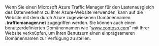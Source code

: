 Wenn Sie einen Microsoft Azure Traffic Manager für den Lastenausgleich des Datenverkehrs zu Ihrer Azure-Website verwenden, kann auf die Website mit dem durch Azure zugewiesenen Domänennamen **.trafficmanager.net** zugegriffen werden. Sie können auch einen benutzerdefinierten Domänennamen wie "www.contoso.com" mit Ihrer Website verknüpfen, um Ihren Benutzern einen einprägsameren Domänennamen zur Verfügung zu stellen.


<!--HONumber=52--> 

